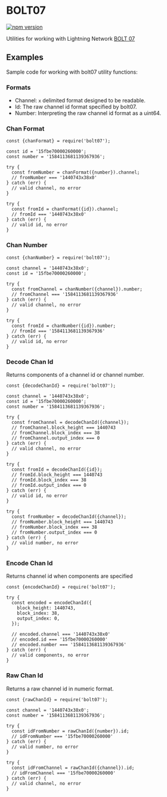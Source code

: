 # BOLT07

[![npm version](https://badge.fury.io/js/bolt07.svg)](https://badge.fury.io/js/bolt07)

Utilities for working with Lightning Network [BOLT 07](https://github.com/lightningnetwork/lightning-rfc/blob/master/07-routing-gossip.md)

## Examples

Sample code for working with bolt07 utility functions:

### Formats

- Channel: `x` delimited format designed to be readable.
- Id: The raw channel id format specified by bolt07.
- Number: Interpreting the raw channel id format as a uint64.

### Chan Format

    const {chanFormat} = require('bolt07');
    
    const id = '15fbe70000260000';
    const number = '1584113681139367936';
    
    try {
      const fromNumber = chanFormat({number}).channel;
      // fromNumber === '1440743x38x0'
    } catch (err) {
      // valid channel, no error
    }
    
    try {
      const fromId = chanFormat({id}).channel;
      // fromId === '1440743x38x0'
    } catch (err) {
      // valid id, no error
    }

### Chan Number

    const {chanNumber} = require('bolt07');
    
    const channel = '1440743x38x0';
    const id = '15fbe70000260000';
    
    try {
      const fromChannel = chanNumber({channel}).number;
      // fromChannel === '1584113681139367936'
    } catch (err) {
      // valid channel, no error
    }
    
    try {
      const fromId = chanNumber({id}).number;
      // fromId === '1584113681139367936'
    } catch (err) {
      // valid id, no error
    }

### Decode Chan Id

Returns components of a channel id or channel number.

    const {decodeChanId} = require('bolt07');
    
    const channel = '1440743x38x0';
    const id = '15fbe70000260000';
    const number = '1584113681139367936';
    
    try {
      const fromChannel = decodeChanId({channel});
      // fromChannel.block_height === 1440743
      // fromChannel.block_index === 38
      // fromChannel.output_index === 0
    } catch (err) {
      // valid channel, no error
    }
    
    try {
      const fromId = decodeChanId({id});
      // fromId.block_height === 1440743
      // fromId.block_index === 38
      // fromId.output_index === 0
    } catch (err) {
      // valid id, no error
    }
    
    try {
      const fromNumber = decodeChanId({channel});
      // fromNumber.block_height === 1440743
      // fromNumber.block_index === 38
      // fromNumber.output_index === 0
    } catch (err) {
      // valid number, no error
    }

### Encode Chan Id

Returns channel id when components are specified

    const {encodeChanId} = require('bolt07');
    
    try {
      const encoded = encodeChanId({
        block_height: 1440743,
        block_index: 38,
        output_index: 0,
      });
      
      // encoded.channel === '1440743x38x0'
      // encoded.id === '15fbe70000260000'
      // encoded.number === '1584113681139367936'
    } catch (err) {
      // valid components, no error
    }

### Raw Chan Id

Returns a raw channel id in numeric format.

    const {rawChanId} = require('bolt07');
    
    const channel = '1440743x38x0';
    const number = '1584113681139367936';
    
    try {
      const idFromNumber = rawChanId({number}).id;
      // idFromNumber === '15fbe70000260000'
    } catch (err) {
      // valid number, no error
    }
    
    try {
      const idFromChannel = rawChanId({channel}).id;
      // idFromChannel === '15fbe70000260000'
    } catch (err) {
      // valid channel, no error
    }

